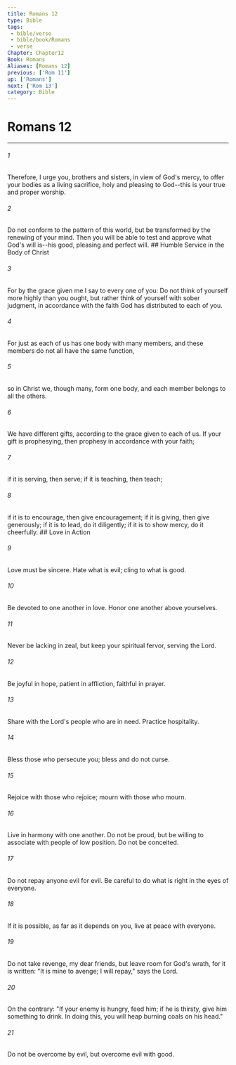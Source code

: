 ```yaml
---
title: Romans 12
type: Bible
tags:
 - bible/verse
 - bible/book/Romans
 - verse
Chapter: Chapter12
Book: Romans
Aliases: [Romans 12]
previous: ['Rom 11']
up: ['Romans']
next: ['Rom 13']
category: Bible
---
```

# Romans 12

***


###### 1 
Therefore, I urge you, brothers and sisters, in view of God's mercy, to offer your bodies as a living sacrifice, holy and pleasing to God--this is your true and proper worship. 

###### 2 
Do not conform to the pattern of this world, but be transformed by the renewing of your mind. Then you will be able to test and approve what God's will is--his good, pleasing and perfect will. ## Humble Service in the Body of Christ 

###### 3 
For by the grace given me I say to every one of you: Do not think of yourself more highly than you ought, but rather think of yourself with sober judgment, in accordance with the faith God has distributed to each of you. 

###### 4 
For just as each of us has one body with many members, and these members do not all have the same function, 

###### 5 
so in Christ we, though many, form one body, and each member belongs to all the others. 

###### 6 
We have different gifts, according to the grace given to each of us. If your gift is prophesying, then prophesy in accordance with your faith; 

###### 7 
if it is serving, then serve; if it is teaching, then teach; 

###### 8 
if it is to encourage, then give encouragement; if it is giving, then give generously; if it is to lead, do it diligently; if it is to show mercy, do it cheerfully. ## Love in Action 

###### 9 
Love must be sincere. Hate what is evil; cling to what is good. 

###### 10 
Be devoted to one another in love. Honor one another above yourselves. 

###### 11 
Never be lacking in zeal, but keep your spiritual fervor, serving the Lord. 

###### 12 
Be joyful in hope, patient in affliction, faithful in prayer. 

###### 13 
Share with the Lord's people who are in need. Practice hospitality. 

###### 14 
Bless those who persecute you; bless and do not curse. 

###### 15 
Rejoice with those who rejoice; mourn with those who mourn. 

###### 16 
Live in harmony with one another. Do not be proud, but be willing to associate with people of low position. Do not be conceited. 

###### 17 
Do not repay anyone evil for evil. Be careful to do what is right in the eyes of everyone. 

###### 18 
If it is possible, as far as it depends on you, live at peace with everyone. 

###### 19 
Do not take revenge, my dear friends, but leave room for God's wrath, for it is written: "It is mine to avenge; I will repay," says the Lord. 

###### 20 
On the contrary: "If your enemy is hungry, feed him; if he is thirsty, give him something to drink. In doing this, you will heap burning coals on his head." 

###### 21 
Do not be overcome by evil, but overcome evil with good. 
